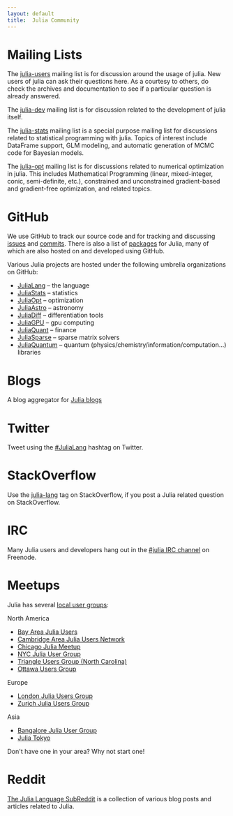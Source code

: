 ```yaml
---
layout: default
title:  Julia Community
---
```


# Mailing Lists

The [julia-users](https://groups.google.com/forum/?fromgroups=#!forum/julia-users) mailing list is for discussion around the usage of julia. New users of julia can ask their questions here. As a courtesy to others, do check the archives and documentation to see if a particular question is already answered.

The [julia-dev](https://groups.google.com/forum/?fromgroups=#!forum/julia-dev) mailing list is for discussion related to the development of julia itself.

The [julia-stats](https://groups.google.com/forum/?fromgroups=#!forum/julia-stats) mailing list is a special purpose mailing list for discussions related to statistical programming with julia. Topics of interest include DataFrame support, GLM modeling, and automatic generation of MCMC code for Bayesian models.

The [julia-opt](https://groups.google.com/forum/?fromgroups=#!forum/julia-opt) mailing list is for discussions related to numerical optimization in julia. This includes Mathematical Programming (linear, mixed-integer, conic, semi-definite, etc.), constrained and unconstrained gradient-based and gradient-free optimization, and related topics.

# GitHub

We use GitHub to track our source code and for tracking and discussing [issues](https://github.com/JuliaLang/julia/issues) and [commits](https://github.com/JuliaLang/julia/commits). There is also a list of [packages](http://pkg.julialang.org/) for Julia, many of which are also hosted on and developed using GitHub.

Various Julia projects are hosted under the following umbrella organizations on GitHub:

* [JuliaLang](https://github.com/JuliaLang) – the language
* [JuliaStats](https://github.com/JuliaStats) – statistics
* [JuliaOpt](http://www.juliaopt.org/) – optimization
* [JuliaAstro](https://github.com/JuliaAstro) – astronomy
* [JuliaDiff](http://www.juliadiff.org/) – differentiation tools
* [JuliaGPU](https://github.com/JuliaGPU) – gpu computing
* [JuliaQuant](https://github.com/JuliaQuant) – finance
* [JuliaSparse](https://github.com/JuliaSparse) – sparse matrix solvers
* [JuliaQuantum](https://github.com/JuliaQuantum) – quantum (physics/chemistry/information/computation...) libraries

# Blogs

A blog aggregator for [Julia blogs](http://www.juliabloggers.com)

# Twitter

Tweet using the [#JuliaLang](https://twitter.com/search?q=julialang&src=typd&f=realtime) hashtag on Twitter.

# StackOverflow

Use the [julia-lang](http://stackoverflow.com/questions/tagged/julia-lang) tag on StackOverflow, if you post a Julia related question on StackOverflow.

# IRC

Many Julia users and developers hang out in the [#julia IRC channel](http://webchat.freenode.net/?channels=julia) on Freenode.

# Meetups

Julia has several [local user groups](http://julia.meetup.com):

North America

* [Bay Area Julia Users](http://www.meetup.com/Bay-Area-Julia-Users/)
* [Cambridge Area Julia Users Network](http://www.meetup.com/julia-cajun/)
* [Chicago Julia Meetup](http://www.meetup.com/JuliaChicago/)
* [NYC Julia User Group](http://www.meetup.com/NYC-Julia-User-Group/)
* [Triangle Users Group (North Carolina)](http://www.meetup.com/Triangle-Julia-Users/)
* [Ottawa Users Group](http://www.meetup.com/Ottawa-Julia-Meetup/)

Europe

* [London Julia Users Group](http://www.meetup.com/London-Julia-Users-Group/)
* [Zurich Julia Users Group](http://www.meetup.com/Zurich-Julia-User-Group/)

Asia

* [Bangalore Julia User Group](http://www.meetup.com/Bangalore-Julia-User-Group/)
* [Julia Tokyo](http://juliatokyo.connpass.com/)

Don't have one in your area? Why not start one!

# Reddit

[The Julia Language SubReddit](http://www.reddit.com/r/Julia/) is a collection of various blog posts and articles related to Julia.
